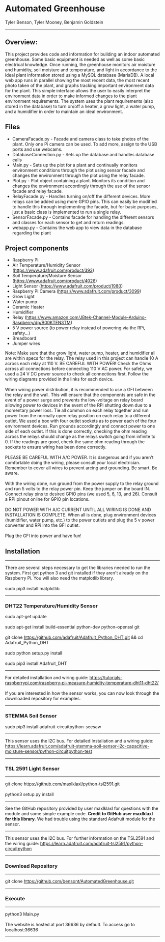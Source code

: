 # Automated Greenhouse
Tyler Benson, Tyler Mooney, Benjamin Goldstein
***
## Overview:
This project provides code and information for building an indoor automated greenhouse.
Some basic equipment is needed as well as some basic electrical knowledge. Once running,
the greenhouse monitors air moisture and humidity, soil moisture and temperature, and
light in accordance to the ideal plant information stored using a MySQL database (MariaDB).
A local web app runs in parallel showing the most recent data, the most recent photo
taken of the plant, and graphs tracking important environment data for the plant. This
simple interface allows the user to easily interpret the environment data in order
to make informed changes to the plant environment requirements. The system uses the
plant requirements (also stored in the database) to turn on/off a heater, a grow
light, a water pump, and a humidifier in order to maintain an ideal environment.

## Files
* CameraFacade.py - Facade and camera class to take photos of the plant. Only one
Pi camera can be used. To add more, assign to the USB ports and use webcams.
* DatabaseConnection.py - Sets up the database and handles database calls
* Main.py - Sets up the plot for a plant and continually monitors environment
conditions through the plot using sensor facade and changes the environment through the
plot using the relay facade.
* Plot.py - Plot object containing a plant. Monitors its condition and changes
the environment accordingly through the use of the sensor facade and relay facade.
* RelayFacade.py - Handles turning on/off the different devices. More relays can
be added using more GPIO pins. This can easily be modified to handle this through
implementing the facade, but for basic purposes, just a basic class is implemented
to run a single relay.
* SensorFacade.py - Contains facade for handling the different sensors and classes
for each sensor to get and return readings.
* webapp.py - Contains the web app to view data in the database regarding the plant

## Project components
* Raspberry Pi
* Air Temperature/Humidity Sensor (https://www.adafruit.com/product/393)
* Soil Temperature/Moisture Sensor (https://www.adafruit.com/product/4026)
* Light Sensor (https://www.adafruit.com/product/1980)
* Raspberry Pi Camera (https://www.adafruit.com/product/3099)
* Grow Light
* Water pump
* Ceramic Heater
* Humidifier
* Relay (https://www.amazon.com/JBtek-Channel-Module-Arduino-Raspberry/dp/B00KTEN3TM)
* 5 V power source (to power relay instead of powering via the RPi, safety...)
* Breadboard
* Jumper wires

Note: Make sure that the grow light, water pump, heater, and humidifier all are
within specs for the relay. The relay used in this project can handle 10 A across
each relay at 110 V. BE CAREFUL WITH POWER! Check the Ohms across all connections
before connecting 110 V AC power. For safety, we used a 24 V DC power source to check all
connections first. Follow the wiring diagrams provided in the links for each device.
<br/>
<br/>
When wiring power distribution, it is recommended to use a GFI between the relay and
the wall. This will ensure that the components are safe in the event of a power surge
and prevents the low-voltage on relay board allowing power to devices in the event
of the RPi shutting down due to a momentary power loss. Tie all common on each relay
together and run power from the normally open relay position on each relay to a different
outlet. We used a box with four outlet sockets as to power each of the four environment
devices. Run grounds accordingly and connect power to one side of each outlet. If this
is done correctly, checking the ohm reading across the relays should change as the relays
switch going from infinite to 0. If the readings are good, check the same ohm reading
through the sockets to ensure wiring has been done correctly.
<br/>
<br/>
PLEASE BE CAREFUL WITH A/C POWER. It is dangerous and if you aren't comfortable
doing the wiring, please consult your local electrician. Remember to cover all wires
to prevent arcing and grounding. Be smart. Be aware.
<br/>
<br/>
With the wiring done, run ground from the power supply to the relay ground and
run 5 volts to the relay power pin. Keep the jumper on the board IN. Connect relay
pins to desired GPIO pins (we used 5, 6, 13, and 26). Consult a RPi pinout online
for GPIO pin locations.
<br/>
<br/>
DO NOT POWER WITH A/C CURRENT UNTIL ALL WIRING IS DONE AND INSTALLATION IS COMPLETE.
When all is done, plug environment devices (humidifier, water pump, etc.) to the
power outlets and plug the 5 v power converter and RPi into the GFI outlet.
<br/>
<br/>
Plug the GFI into power and have fun!

## Installation
***
There are several steps necessary to get the libraries needed to run the system.
First get python 3 and git installed if they aren't already on the Raspberry Pi.
You will also need the matplotlib library.
<br/>
<br/>
sudo pip3 install matplotlib
***
### DHT22 Temperature/Humidity Sensor
sudo apt-get update
<br/>
<br/>
sudo apt-get install build-essential python-dev python-openssl git
<br/>
<br/>
git clone https://github.com/adafruit/Adafruit_Python_DHT.git && cd Adafruit_Python_DHT
<br/>
<br/>
sudo python setup.py install
<br/>
<br/>
sudo pip3 install Adafruit_DHT
***
For detailed installation and wiring guide:
https://tutorials-raspberrypi.com/raspberry-pi-measure-humidity-temperature-dht11-dht22/
<br/>
<br/>
If you are interested in how the sensor works, you can now look through the
downloaded repository for examples.
***
### STEMMA Soil Sensor
sudo pip3 install adafruit-circuitpython-seesaw
***
This sensor uses the I2C bus. For detailed Installation and a wiring guide:
https://learn.adafruit.com/adafruit-stemma-soil-sensor-i2c-capacitive-moisture-sensor/python-circuitpython-test
***
### TSL 2591 Light Sensor
***
git clone https://github.com/maxlklaxl/python-tsl2591.git
<br/>
<br/>
python3 setup.py install
***
See the GitHub repository provided by user maxlklaxl for questions with the module
and some simple example code. **Credit to GitHub user maxlklaxl for this library.** We had trouble
using the standard Adafruit module for the sensor.
***
This sensor uses the I2C bus. For further information on the TSL2591 and the wiring guide:
https://learn.adafruit.com/adafruit-tsl2591/python-circuitpython
***
### Download Repository
***
git clone https://github.com/bensont/AutomatedGreenhouse.git
***
### Execute
***
python3 Main.py
<br/>
<br/>
The website is hosted at port 36636 by default. To access go to localhost:36636
***
